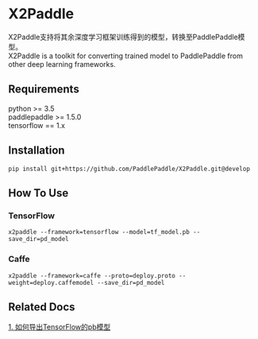 # X2Paddle
X2Paddle支持将其余深度学习框架训练得到的模型，转换至PaddlePaddle模型。  
X2Paddle is a toolkit for converting trained model to PaddlePaddle from other deep learning frameworks.

## Requirements

python >= 3.5  
paddlepaddle >= 1.5.0  
tensorflow == 1.x  

## Installation
```
pip install git+https://github.com/PaddlePaddle/X2Paddle.git@develop
```

## How To Use
### TensorFlow
```
x2paddle --framework=tensorflow --model=tf_model.pb --save_dir=pd_model
```
### Caffe
```
x2paddle --framework=caffe --proto=deploy.proto --weight=deploy.caffemodel --save_dir=pd_model
```

## Related Docs
[1. 如何导出TensorFlow的pb模型](export_tf_model.md)

